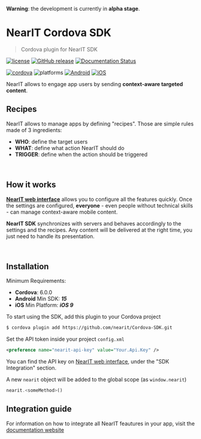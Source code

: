 **Warning**: the development is currently in **alpha stage**.

# NearIT Cordova SDK
> Cordova plugin for NearIT SDK

[![license](https://img.shields.io/github/license/nearit/Cordova-SDK.svg)](LICENSE)
[![GitHub release](https://img.shields.io/github/release/nearit/Cordova-SDK.svg)](https://github.com/nearit/Cordova-SDK/releases)
[![Documentation Status](https://readthedocs.org/projects/nearit-cordova-sdk/badge/?version=latest)](http://nearit-cordova-sdk.readthedocs.io/en/latest/?badge=latest)

[![cordova](https://img.shields.io/badge/Cordova-6.0.0-green.svg)](https://cordova.apache.org/)
![platforms](https://img.shields.io/badge/platforms-Android%20%7C%20iOS-brightgreen.svg)
[![Android](https://img.shields.io/badge/Android-15-blue.svg)](https://developer.android.com/about/dashboards/index.html#Platform)
[![iOS](https://img.shields.io/badge/iOS-9-blue.svg)](https://developer.apple.com/ios/)

NearIT allows to engage app users by sending **context-aware targeted content**.

## Recipes
NearIT allows to manage apps by defining "recipes". Those are simple rules made of 3 ingredients:

* **WHO**: define the target users
* **WHAT**: define what action NearIT should do
* **TRIGGER**: define when the action should be triggered

<br>

## How it works
[**NearIT web interface**](https://go.nearit.com/) allows you to configure all the features quickly.
Once the settings are configured, **everyone** - even people without technical skills - can manage context-aware mobile content.

**NearIT SDK** synchronizes with servers and behaves accordingly to the settings and the recipes. Any content will be delivered at the right time, you just need to handle its presentation.

<br>

## Installation
Minimum Requirements:

- **Cordova**: 6.0.0
- **Android** Min SDK: ***15***
- **iOS** Min Platform: ***iOS 9***

To start using the SDK, add this plugin to your Cordova project

```bash
$ cordova plugin add https://github.com/nearit/Cordova-SDK.git
```

Set the API token inside your project `config.xml`
```xml
<preference name="nearit-api-key" value="Your.Api.Key" />
```
You can find the API key on [NearIT web interface](https://go.nearit.com/), under the "SDK Integration" section.

A new `nearit` object will be added to the global scope (as `window.nearit`)
```js
nearit.<someMethod>()
```

## Integration guide
For information on how to integrate all NearIT feautures in your app, visit the [documentation website](http://nearit-cordova-sdk.readthedocs.io/)

